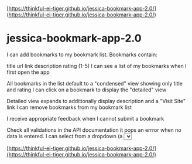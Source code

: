
[https://thinkful-ei-tiger.github.io/jessica-bookmark-app-2.0/]
(https://thinkful-ei-tiger.github.io/jessica-bookmark-app-2.0/)

# jessica-bookmark-app-2.0
I can add bookmarks to my bookmark list. Bookmarks contain:

title
url link
description
rating (1-5)
I can see a list of my bookmarks when I first open the app

All bookmarks in the list default to a "condensed" view showing only title and rating
I can click on a bookmark to display the "detailed" view

Detailed view expands to additionally display description and a "Visit Site" link
I can remove bookmarks from my bookmark list

I receive appropriate feedback when I cannot submit a bookmark

Check all validations in the API documentation it pops an errror when no data is entered.
I can select from a dropdown (a <select> element) a "minimum rating" to filter the list by all bookmarks rated at or above the chosen selection



[https://thinkful-ei-tiger.github.io/jessica-bookmark-app-2.0/](https://thinkful-ei-tiger.github.io/jessica-bookmark-app-2.0/)




